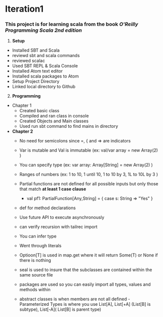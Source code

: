 # Iteration1
### This project is for learning scala from the book _O'Reilly Programming Scala 2nd edition_
1. **Setup**
- Installed SBT and Scala
- reviewd sbt and scala commands
- reviewed scalac
- Used SBT REPL & Scala Console
- Installed Atom text editor
- Installed scala packages to Atom
- Setup Project Directory
- Linked local directory to Github

2. **Programming**
- Chapter 1
  - Created basic class
  - Compiled and ran class in console
  - Created Objects and Main classes
  - Used run sbt command to find mains in directory
- **Chapter 2**
  - No need for semicolons since =, { and => are indicators
  - Var is mutable and Val is immutable (ex: val/var array = new Array(2) )
  - You can specify type (ex: var array: Array[String] = new Array(2) )
  - Ranges of numbers (ex: 1 to 10, 1 until 10, 1 to 10 by 3, 1L to 10L by 3 )
  - Partial functions are not defined for all possible inputs but only those that match **at least 1 case clause**
    - val pf1:  PartialFunction[Any,String] = { case s: String => "Yes" }
    
  - def for method declarations 
  - Use future API to execute asynchronously
  - can verify recursion with tailrec import
  - You can infer type
  - Went through literals
  - Optioon[T] is used in map.get where it will return Some(T) or None if there is nothing
  - seal is used to insure that the subclasses are contained within the same source file
  - packages are used so you can easily import all types, values and methods within
  - abstract classes is when members are not all defined
  -Parameterized Types is where you use List[A], List[+A] (List[B] is subtype), List[-A]( List[B] is parent type)
